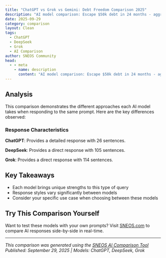 ```yaml
---
title: "ChatGPT vs Grok vs Gemini: Debt Freedom Comparison 2025"
description: "AI model comparison: Escape $50k debt in 24 months - aggressive but realistic repayment plan..."
date: 2025-09-29
category: comparison
layout: Clean
tags:
  - ChatGPT
  - DeepSeek
  - Grok
  - AI Comparison
author: SNEOS Community
head:
  - - meta
    - name: description
      content: "AI model comparison: Escape $50k debt in 24 months - aggressive but realistic repayment plan..."
---
```


<ChatComparison
  title="ChatGPT vs Grok vs Gemini: Debt Freedom Comparison 2025"
  prompt="Escape $50k debt in 24 months - aggressive but realistic repayment plan"
  :responses='{
    "ChatGPT": "Creating an aggressive but realistic repayment plan to escape $50,000 of debt in 24 months requires careful budgeting, possibly increasing income, and disciplined spending. Below is a step-by-step guide and plan to help you achieve this goal.\n\n---\n\n### Step 1: Assess Your Financial Situation\n- **Total Debt:** $50,000\n- **Repayment Period:** 24 months\n- **Monthly Payment Needed:** $50,000 \u00F7 24 = approximately $2,083 per month (not considering interest)\n\nIf your debt accrues interest, factor this in \u2014 the actual monthly amount might be higher.\n\n---\n\n### Step 2: Analyze Your Income and Expenses\n- Calculate your total monthly income after taxes.\n- List all monthly expenses: rent/mortgage, utilities, groceries, transportation, insurance, entertainment, etc.\n- Identify non-essential expenses to cut or reduce.\n\n---\n\n### Step 3: Budgeting for Aggressive Repayment\n- Aim to allocate at least $2,100\u2013$2,200 per month toward the debt.\n- Reduce discretionary spending sharply: dining out, subscriptions, entertainment.\n- Negotiate lower rates on bills where possible (insurance, phone plans).\n\n---\n\n### Step 4: Increase Income (if necessary)\n- Consider side gigs, freelancing, overtime, or part-time jobs.\n- Sell unused items or assets.\n- Ask for salary increase if feasible.\n\n---\n\n### Step 5: Use Debt Repayment Strategies\n- **Debt Avalanche:** Pay off debt with the highest interest rate first to minimize cost.\n- **Debt Snowball:** Pay off smallest debts first for motivation (if the debt is split).\n- Consider refinancing or consolidating debt for lower interest rates.\n\n---\n\n### Sample Monthly Budget Example\n\n| Category               | Amount (USD)     |\n|------------------------|------------------|\n| Monthly Income          | $4,500           |\n| Rent/Mortgage           | $1,200           |\n| Utilities \u0026 Internet    | $200             |\n| Groceries              | $300             |\n| Transportation         | $150             |\n| Insurance              | $150             |\n| Minimum Debt Payments  | $500             |\n| Aggressive Additional Debt Payment | $1,600   |\n| Miscellaneous/Other    | $200             |\n| Savings/Emergency Fund | $200             |\n| **Total Expenses**     | $4,500           |\n\nThis example assumes you can allocate $2,100 monthly to debt repayment ($500 minimum \u002B $1,600 extra), allowing you to pay $50,400 in 24 months.\n\n---\n\n### Tips to Stick to the Plan\n- Automate payments to avoid missed bills.\n- Track your spending weekly.\n- Avoid new debt or credit card use.\n- Build a small emergency fund ($500-$1,000) to prevent unexpected expenses increasing debt.\n\n---\n\n### Summary\n- Pay approximately $2,100 monthly towards debt.\n- Cut expenses aggressively.\n- Increase income through side work if needed.\n- Consider refinancing or consolidation if that lowers interest.\n- Stay disciplined and track progress.\n\nIf you want, I can help create a custom budget tailored to your income and expenses \u2014 just provide those details!",
    "DeepSeek": "Of course. Escaping $50,000 of debt in 24 months is an ambitious and commendable goal. It requires an aggressive, disciplined, and holistic approach.\n\nThis plan is built on two core principles: **Maximizing Income** and **Ruthlessly Minimizing Expenses.**\n\nHere is a step-by-step, aggressive but realistic plan to achieve this.\n\n### The Math: The Non-Negotiable Target\n\n*   **Total Debt:** $50,000\n*   **Timeline:** 24 months\n*   **Required Average Monthly Payment:** \u0060$50,000 / 24 months = $2,083.33\u0060\n\nThis is your target. Your minimum payments are *not enough*. You must consistently pay over **$2,000 per month** toward your debt. Let\u0027s build a plan to make that happen.\n\n---\n\n### Phase 1: The Foundation (Month 0 - The \u0022Month of Action\u0022)\n\nThis first month is dedicated to setup, not repayment. You will live on a bare-bones budget to free up cash for the intense phase ahead.\n\n**Step 1: The Debt Audit \u0026 Budget Lockdown**\n*   **List All Debts:** Create a spreadsheet with every debt: creditor, balance, interest rate, and *minimum payment*.\n*   **Choose Your Repayment Strategy:**\n    *   **Debt Avalanche (Recommended for saving money):** Focus on the debt with the **highest interest rate** first while making minimums on the others. Mathematically superior.\n    *   **Debt Snowball (Psychological wins):** Focus on the debt with the **smallest balance** first. The quick wins can boost motivation.\n*   **Create a Bare-Bones Budget:** This is temporary but critical.\n    *   **Income:** Calculate your take-home pay.\n    *   **Essential Expenses:** List ONLY: Rent/Mortgage, Utilities, Basic Groceries, Minimum Debt Payments, and absolutely essential transportation.\n    *   **Slash Everything Else:** Cancel all subscriptions (streaming, gym*, magazines). No restaurants, no entertainment costs, no new clothes. This is a financial \u0022boot camp.\u0022\n\n**Step 2: The $1,000 Emergency Buffer**\n*   Before throwing every dollar at debt, save **$1,000** in a separate savings account. This prevents you from going deeper into debt when an unexpected small expense arises.\n\n**Step 3: Contact Creditors**\n*   Call your credit card companies and loan servicers. Ask for a **lower interest rate**. Mention your goal to pay off the debt and see if they have any hardship or retention programs. Even a 2-3% reduction helps.\n\n---\n\n### Phase 2: The 24-Month Assault (Months 1-24)\n\nThis is the execution phase. The following three pillars must work together.\n\n#### **Pillar 1: Ruthless Expense Reduction**\n\nYour goal is to find an **extra $500-$800 per month** to put toward your debt.\n\n*   **Housing (The Big One):** Can you get a roommate, move to a cheaper apartment, or (if feasible) move in with family temporarily? This could free up $300-$600/month.\n*   **Transportation:** Can you use public transportation, bike, or carpool? If you have a car payment, this is a major problem. Consider selling it and buying a cheap, reliable used car with cash to eliminate the payment.\n*   **Groceries:** Adopt a strict meal plan. No eating out. Cook in bulk. Use discount grocers (Aldi, Lidl, Walmart). Aim to cut your grocery bill by 30-50%. Target: **$250-$400/month per person.**\n*   **\u0022Fun Money\u0022:** This is not eliminated, but it\u0027s severely restricted. Allocate a small, cash-only amount per month (e.g., $50-$100) for discretionary spending. When it\u0027s gone, it\u0027s gone.\n*   **Sell Everything You Don\u0027t Need:** Electronics, collectibles, furniture, designer clothes, a second car. Turn clutter into cash. This can generate a significant one-time lump sum to kickstart your plan.\n\n#### **Pillar 2: Aggressive Income Maximization**\n\nYour day job\u0027s income likely isn\u0027t enough. You must find an **extra $1,000-$1,500 per month**.\n\n*   **Main Job:**\n    *   **Ask for a Raise:** Prepare a case for your value and ask for a raise.\n    *   **Work Overtime:** If your job offers paid overtime, take all you can get.\n*   **Side Hustles (The Key to Success):** You need a second, reliable income stream.\n    *   **Delivery Driving:** Uber Eats, DoorDash, etc. (Flexible, immediate pay).\n    *   **Skilled Freelance:** Use your skills on Upwork or Fiverr (writing, graphic design, coding, virtual assistance).\n    *   **Traditional Part-Time Job:** Bartending, waiting tables, warehouse work (Amazon, UPS). These often have stable, predictable pay.\n    *   **Gig Work:** Dog walking (Rover), house sitting, task-based jobs (TaskRabbit).\n\n#### **Pillar 3: The Payment Engine \u0026 Tracking**\n\n*   **Use the Debt Avalanche Method:** Let\u0027s assume your debts look like this:\n    1.  Credit Card A: $15,000 @ 22% APR (Min. $300)\n    2.  Personal Loan: $20,000 @ 10% APR (Min. $250)\n    3.  Credit Card B: $10,000 @ 18% APR (Min. $150)\n    4.  Car Loan: $5,000 @ 6% APR (Min. $200)\n*   **Your total minimum payments are: $900.**\n*   **Your target payment is: $2,083.**\n*   **Your \u0022Weapon\u0022 Payment is: \u0060$2,083 - $900 = $1,183\u0060**\n\nThis extra $1,183 is your weapon. You will add it to the minimum payment of your **target debt** (Credit Card A @ 22%).\n\n*   **Month 1:** Pay $1,483 to Credit Card A. Make $900 in minimums on the others.\n*   **Repeat** until Credit Card A is GONE.\n*   **Now \u0022Snowball\u0022 the Payment:** Once Card A is paid off, take its entire payment amount ($1,483) and add it to the next target (Credit Card B @ 18%). You\u0027ll now be paying \u0060$1,483 \u002B $150 = $1,633\u0060 on Card B.\n*   **Continue this process.** The amount you put toward each subsequent debt grows rapidly, creating a \u0022snowball\u0022 effect.\n\n---\n\n### Sample 24-Month Plan in Action\n\nLet\u0027s model this with the debts above, assuming you free up **$1,700 extra per month** ($500 from cutting expenses \u002B $1,200 from a side hustle).\n\n| Month | Target Debt | Payment to Target Debt | Total Monthly Debt Payment | Notes |\n| :--- | :--- | :--- | :--- | :--- |\n| 1-8 | Credit Card A ($15k @ 22%) | $1,483 | **$2,383** | *Ahead of schedule!* |\n| 9-14 | Credit Card B ($10k @ 18%) | ~$1,750 | **$2,383** | Snowballing the previous payment. |\n| 15-20 | Personal Loan ($20k @ 10%) | ~$2,100 | **$2,383** | The snowball is getting huge. |\n| 21-22 | Car Loan ($5k @ 6%) | ~$2,300 | **$2,383** | Final push! |\n| **23-24** | **DEBT FREE** | **$0** | **$0** | **You are done early!** |\n\n*This is a simplified model but shows the power of the avalanche/snowball method with consistent over-payments.*\n\n### Tools \u0026 Mindset\n\n*   **Tools:** Use a free app like **Undebt.it** to create and track your repayment plan. It visualizes your progress, which is highly motivating.\n*   **Mindset:**\n    *   **Embrace the Grind:** These 24 months will be challenging. Keep your \u0022why\u0022 (freedom, less stress, a fresh start) at the forefront.\n    *   **Celebrate Milestones:** Every time you pay off a debt, celebrate in a free or very low-cost way.\n    *   **Avoid New Debt:** Put your credit cards in a block of ice in the freezer. Use a debit card or cash only.\n    *   **Find an Accountability Partner:** Tell someone you trust about your goal who will check in on you.\n\n### Conclusion: Is It Realistic?\n\n**Yes, but it is a extreme commitment.**\n\nYou are essentially declaring a financial \u0022state of emergency\u0022 for two years. It requires you to fundamentally change your relationship with money and time. The single biggest factor for success will be your ability to increase your income through side hustles. If you can consistently bring in that extra $1,000-$1,500 per month and pair it with a disciplined budget, you will not only hit your goal\u2014you may even beat it.\n\nYou can do this. Good luck.",
    "Grok": "Escaping $50,000 of debt in 24 months is an ambitious but achievable goal if you\u2019re disciplined, strategic, and willing to make significant lifestyle changes. This plan assumes a combination of aggressive repayment, income optimization, and expense reduction. Here\u2019s a step-by-step, realistic approach to tackle this debt. Adjust based on your personal circumstances (income, expenses, interest rates, etc.).\n\n---\n\n### Step 1: Assess Your Current Financial Situation\nBefore creating a plan, get a clear picture of your finances:\n- **List all debts**: Include balances, interest rates, and minimum payments. For example:\n  - Credit Card 1: $10,000 at 18% APR, $300 min. payment\n  - Personal Loan: $15,000 at 10% APR, $400 min. payment\n  - Student Loan: $25,000 at 5% APR, $250 min. payment\n- **Calculate monthly income**: Include take-home pay from all sources after taxes.\n- **Track expenses**: Review the last 1-2 months of spending to identify necessities (rent, food, utilities) vs. discretionary spending (entertainment, dining out).\n- **Total debt**: $50,000\n- **Goal**: Pay off $50,000 in 24 months = ~$2,083 per month (excluding interest).\n\n---\n\n### Step 2: Choose a Repayment Strategy\nTwo popular methods to tackle debt aggressively are the **Avalanche Method** (focus on high-interest debt first) or the **Snowball Method** (focus on smallest balance first for momentum). Since the goal is speed and efficiency, the **Avalanche Method** is recommended to minimize interest costs.\n\n- Prioritize debts by interest rate, highest to lowest.\n- Pay minimums on all debts, then throw every extra dollar at the highest-interest debt until it\u2019s gone. Roll that payment into the next highest-interest debt.\n- Example (based on debts above):\n  1. Credit Card 1 (18% APR) \u2013 Extra payments here first.\n  2. Personal Loan (10% APR) \u2013 Next target.\n  3. Student Loan (5% APR) \u2013 Last target.\n\n**Interest impact**: Assuming average rates (~10% across all debts), $50,000 could accrue ~$5,000 in interest over 24 months if not paid down quickly. Aggressive payments reduce this significantly.\n\n---\n\n### Step 3: Create an Aggressive Budget\nTo free up $2,083\u002B per month, you\u2019ll need a lean budget. Use the 50/30/20 rule as a starting point (50% needs, 30% wants, 20% debt/savings), but tilt heavily toward debt repayment (e.g., 70-80% of discretionary income).\n\n#### Sample Budget (Assuming $4,000 Monthly Take-Home Pay)\n- **Needs (50%, $2,000)**: Rent ($1,200), utilities ($200), groceries ($300), transportation ($200), insurance ($100).\n- **Wants (10%, $400)**: Minimal entertainment, dining out, subscriptions.\n- **Debt Repayment (40%, $1,600)**: Minimum payments \u002B extra toward highest-interest debt.\n- **Target Extra for Debt**: Cut \u201Cwants\u201D further or reduce \u201Cneeds\u201D (e.g., cheaper housing, meal planning) to push debt repayment to $2,000\u002B per month.\n\n**Reality Check**: If your income is lower (e.g., $3,000/month), you\u2019ll need to cut expenses drastically or increase income (see Step 5). If higher (e.g., $5,000/month), allocate more to debt.\n\n---\n\n### Step 4: Calculate Repayment Timeline with Interest\nUsing the Avalanche Method and minimum payments from the example ($950 total), plus an extra $1,050 (to reach ~$2,000/month), here\u2019s a rough timeline for $50,000 debt:\n- **Credit Card 1 ($10,000, 18%)**: With $1,350/month ($300 min \u002B $1,050 extra), paid off in ~8 months. Interest paid: ~$1,200.\n- **Personal Loan ($15,000, 10%)**: Roll $1,350 into this after Credit Card 1. With $1,750/month ($400 min \u002B $1,350 extra), paid off in ~9 months. Interest: ~$800.\n- **Student Loan ($25,000, 5%)**: Roll $1,750 into this. With $2,000/month ($250 min \u002B $1,750 extra), paid off in ~13 months. Interest: ~$900.\n- **Total Time**: ~24 months (slightly less with disciplined overpayments).\n- **Total Interest Paid**: ~$2,900 (far less than if minimums were paid over years).\n\n**Tool Tip**: Use an online debt payoff calculator (like on NerdWallet or Bankrate) to input exact numbers and see precise timelines.\n\n---\n\n### Step 5: Boost Income\nHitting $2,000\u002B/month toward debt may require more than budget cuts. Increase your income with these ideas:\n- **Side Hustles**: Rideshare, freelancing, tutoring, or gig work (e.g., DoorDash, Upwork). Aim for $500-1,000/month extra.\n- **Overtime/Second Job**: Pick up extra shifts or a part-time job (retail, serving). Even 10-15 hours/week at $15/hour = $150-225/week.\n- **Sell Assets**: Sell unused items (clothes, electronics, furniture) on eBay, Facebook Marketplace, or Craigslist. Target $1,000-2,000 one-time cash.\n- **Raise or Promotion**: Negotiate a salary increase or seek higher-paying roles. A $5,000/year raise could mean $300\u002B/month after taxes.\n\n**Goal**: Add at least $500/month to income to ease the burden or accelerate repayment.\n\n---\n\n### Step 6: Slash Expenses Ruthlessly\nTo free up more cash for debt:\n- **Housing**: Move to a cheaper place, get a roommate, or negotiate rent. Save $200-500/month.\n- **Food**: Meal prep, buy in bulk, avoid dining out. Cut grocery bill to $200/month.\n- **Transportation**: Use public transit, bike, or carpool. Save $100-200/month.\n- **Subscriptions**: Cancel streaming, gym memberships, unused apps. Save $50-100/month.\n- **Luxuries**: Pause vacations, new clothes, or hobbies. Redirect every dollar to debt.\n\n**Goal**: Reduce spending by $500-1,000/month compared to your current budget.\n\n---\n\n### Step 7: Build a Small Emergency Fund\nWhile aggressive repayment is the focus, avoid new debt from unexpected costs. Save $1,000 (or 1 month\u2019s expenses) as a buffer before throwing all extra cash at debt. Pause contributions once reached, and rebuild fully after debt is paid.\n\n---\n\n### Step 8: Tackle Interest Rates\nHigh interest (like 18% on credit cards) eats into progress. Mitigate this:\n- **Balance Transfers**: Move high-interest debt to a 0% APR card (if you qualify) with a 12-18 month intro period. Watch for transfer fees (3-5%).\n- **Negotiate Rates**: Call lenders to request lower rates, especially if you\u2019ve been consistent with payments.\n- **Refinance**: For personal or student loans, refinance to a lower rate if your credit score allows. Check lenders like SoFi or Credible.\n\n**Goal**: Save $500-1,000 in interest over 24 months.\n\n---\n\n### Step 9: Stay Disciplined with Milestones\nBreak the goal into smaller targets to stay motivated:\n- Month 6: Pay off $12,500 (25% of debt).\n- Month 12: Pay off $25,000 (50% of debt).\n- Month 18: Pay off $37,500 (75% of debt).\n- Month 24: Debt-free!\n\nTrack progress with a spreadsheet or app (like Mint or YNAB). Celebrate small wins without derailing the budget (e.g., a cheap treat, not a splurge).\n\n---\n\n### Realistic Monthly Target\n- **Required Payment**: $2,083 (base, excluding interest).\n- **With Interest**: ~$2,200/month (factoring in declining interest as principal drops).\n- **Income Needed**: If expenses are $2,000/month, you need $4,200/month take-home pay. If expenses are $1,500, you need $3,700/month.\n- Adjust based on side hustle income and cuts.\n\n---\n\n### Potential Challenges \u0026 Solutions\n1. **Income Too Low**:\n   - Solution: Prioritize side hustles or a higher-paying job. Even $10/hour for 20 hours/week adds $800/month pre-tax.\n2. **Unexpected Expenses**:\n   - Solution: Use the emergency fund. If depleted, pause extra debt payments temporarily but don\u2019t stop minimums.\n3. **Burnout**:\n   - Solution: Build small rewards (e.g., $20 fun money/month) to avoid frustration. Reassess budget quarterly.\n4. **High Interest**:\n   - Solution: Focus on balance transfers or overpay high-rate debt first.\n\n---\n\n### Final Numbers (Example)\n- Starting Debt: $50,000\n- Total Paid: ~$52,900 (with interest)\n- Monthly Payment: ~$2,200\n- Timeframe: 24 months\n- Lifestyle: Bare-bones budget, side hustle adding $500/month, expenses cut by $500/month.\n\n---\n\n### Key Takeaway\nPaying off $50,000 in 24 months requires a monthly commitment of around $2,200, which means earning at least $3,700-4,200/month after taxes while living frugally. Combine deep"
  }'
  published-date="16:08"
/>

## Analysis

This comparison demonstrates the different approaches each AI model takes when responding to the same prompt. Here are the key differences observed:

### Response Characteristics

**ChatGPT**: Provides a detailed response with 26 sentences. 

**DeepSeek**: Provides a direct response with 105 sentences. 

**Grok**: Provides a direct response with 114 sentences. 

## Key Takeaways

- Each model brings unique strengths to this type of query
- Response styles vary significantly between models
- Consider your specific use case when choosing between these models

## Try This Comparison Yourself

Want to test these models with your own prompts? Visit [SNEOS.com](https://sneos.com) to compare AI responses side-by-side in real-time.

---

*This comparison was generated using the [SNEOS AI Comparison Tool](https://sneos.com)*
*Published: September 29, 2025 | Models: ChatGPT, DeepSeek, Grok*
